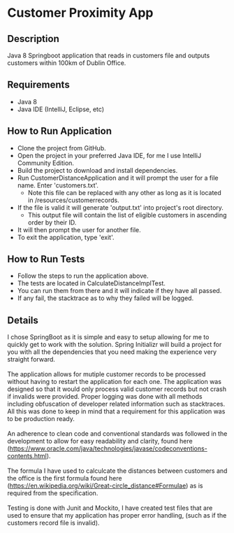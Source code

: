 # Customer Proximity App
## Description
Java 8 Springboot application that reads in customers file and outputs customers within 100km of Dublin Office.

## Requirements
* Java 8
* Java IDE (IntelliJ, Eclipse, etc)

## How to Run Application
* Clone the project from GitHub.
* Open the project in your preferred Java IDE, for me I use IntelliJ Community Edition.
* Build the project to download and install dependencies.
* Run CustomerDistanceApplication and it will prompt the user for a file name. Enter 'customers.txt'.
    * Note this file can be replaced with any other as long as it is located in /resources/customerrecords.
* If the file is valid it will generate 'output.txt' into project's root directory.
    * This output file will contain the list of eligible customers in ascending order by their ID.
* It will then prompt the user for another file.
* To exit the application, type 'exit'.

## How to Run Tests
* Follow the steps to run the application above.
* The tests are located in CalculateDistanceImplTest.
* You can run them from there and it will indicate if they have all passed.
* If any fail, the stacktrace as to why they failed will be logged.

## Details
I chose SpringBoot as it is simple and easy to setup allowing for me to quickly get to work with the solution. Spring Initializr will build a project for you with all the dependencies that you need making the experience very straight forward.
\
\
The application allows for mutiple customer records to be processed without having to restart the application for each one. The application was designed so that it would only process valid customer records but not crash if invalids were provided. Proper logging was done with all methods including obfuscation of developer related information such as stacktraces. All this was done to keep in mind that a requirement for this application was to be production ready.
\
\
An adherence to clean code and conventional standards was followed in the development to allow for easy readability and clarity, found here (https://www.oracle.com/java/technologies/javase/codeconventions-contents.html).
\
\
The formula I have used to calculcate the distances between customers and the office is the first formula found here (https://en.wikipedia.org/wiki/Great-circle_distance#Formulae) as is required from the specification.
\
\
Testing is done with Junit and Mockito, I have created test files that are used to ensure that my application has proper error handling, (such as if the customers record file is invalid).
